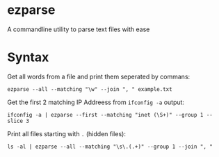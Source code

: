 ezparse
=======

A commandline utility to parse text files with ease

Syntax
======

Get all words from a file and print them seperated by commans:

    ezparse --all --matching "\w" --join ", " example.txt

Get the first 2 matching IP Addreess from `ifconfig -a` output:

    ifconfig -a | ezparse --first --matching "inet (\S+)" --group 1 --slice 3

Print all files starting with `.` (hidden files):

    ls -al | ezparse --all --matching "\s\.(.+)" --group 1 --join ", "
